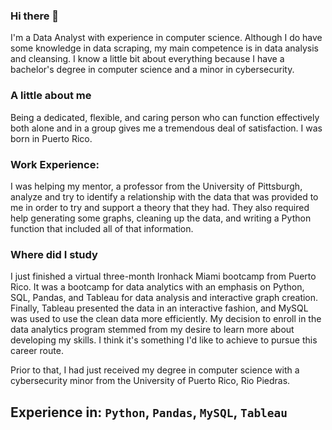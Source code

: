 ### Hi there 👋

I'm a Data Analyst with experience in computer science. Although I do have some knowledge in data scraping, my main competence is in data analysis and cleansing. I know a little bit about everything because I have a bachelor's degree in computer science and a minor in cybersecurity.

### A little about me

Being a dedicated, flexible, and caring person who can function effectively both alone and in a group gives me a tremendous deal of satisfaction.  I was born in Puerto Rico.

### Work Experience:

I was helping my mentor, a professor from the University of Pittsburgh, analyze and try to identify a relationship with the data that was provided to me in order to try and support a theory that they had. They also required help generating some graphs, cleaning up the data, and writing a Python function that included all of that information.  

### Where did I study 

I just finished a virtual three-month Ironhack Miami bootcamp from Puerto Rico. It was a bootcamp for data analytics with an emphasis on Python, SQL, Pandas, and Tableau for data analysis and interactive graph creation. Finally, Tableau presented the data in an interactive fashion, and MySQL was used to use the clean data more efficiently. My decision to enroll in the data analytics program stemmed from my desire to learn more about developing my skills. I think it's something I'd like to achieve to pursue this career route.

Prior to that, I had just received my degree in computer science with a cybersecurity minor from the University of Puerto Rico, Rio Piedras.

## Experience in: `Python`, `Pandas`, `MySQL`, `Tableau`

<!--
**AlexOrtiz5/AlexOrtiz5** is a ✨ _special_ ✨ repository because its `README.md` (this file) appears on your GitHub profile.

Here are some ideas to get you started:

- 🔭 I’m currently working on ...
- 🌱 I’m currently learning ...
- 👯 I’m looking to collaborate on ...
- 🤔 I’m looking for help with ...
- 💬 Ask me about ...
- 📫 How to reach me: ...
- 😄 Pronouns: ...
- ⚡ Fun fact: ...
-->
